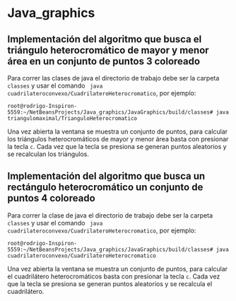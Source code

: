 # Java_graphics
## Implementación del algoritmo que busca el triángulo heterocromático de mayor y menor área en un conjunto de puntos 3 coloreado
Para correr las clases de java el directorio de trabajo debe ser la carpeta `classes` y usar el comando ` java cuadrilateroconvexo/CuadrilateroHeterocromatico`, por ejemplo:
```console
root@rodrigo-Inspiron-5559:~/NetBeansProjects/Java_graphics/JavaGraphics/build/classes# java triangulomaximal/TrianguloHeterocromatico
```
Una vez abierta la ventana se muestra un conjunto de puntos, para calcular los triángulos heterocromáticos de mayor y menor área basta con presionar la tecla `c`. Cada vez que la tecla se presiona se generan puntos aleatorios y se recalculan los triángulos.

## Implementación del algoritmo que busca un rectángulo heterocromático un conjunto de puntos 4 coloreado
Para correr la clase de java el directorio de trabajo debe ser la carpeta `classes` y usar el comando ` java cuadrilateroconvexo/CuadrilateroHeterocromatico`, por ejemplo:
```console
root@rodrigo-Inspiron-5559:~/NetBeansProjects/Java_graphics/JavaGraphics/build/classes# java cuadrilateroconvexo/CuadrilateroHeterocromatico
```
Una vez abierta la ventana se muestra un conjunto de puntos, para calcular el cuadrilátero heterocromáticos basta con presionar la tecla `c`. Cada vez que la tecla se presiona se generan puntos aleatorios y se recalcula el cuadrilátero.
